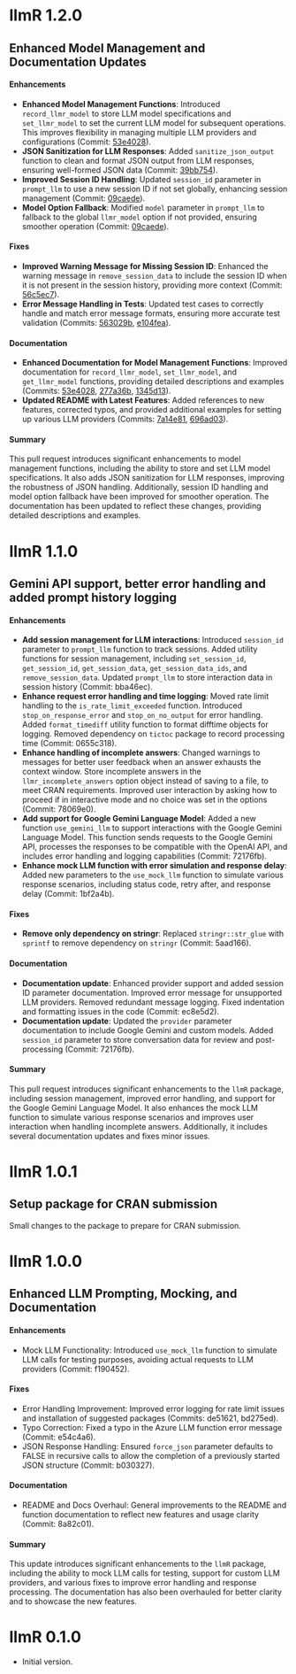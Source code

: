 # llmR 1.2.0

## Enhanced Model Management and Documentation Updates

#### Enhancements
- **Enhanced Model Management Functions**: Introduced `record_llmr_model` to store LLM model specifications and `set_llmr_model` to set the current LLM model for subsequent operations. This improves flexibility in managing multiple LLM providers and configurations (Commit: [53e4028](https://github.com/bakaburg1/llmR/commit/53e40285a98585d9a04a809c258d7f2f7525e34a)).
- **JSON Sanitization for LLM Responses**: Added `sanitize_json_output` function to clean and format JSON output from LLM responses, ensuring well-formed JSON data (Commit: [39bb754](https://github.com/bakaburg1/llmR/commit/39bb7542ab9676cfc73c33b9b933c8d2c0d23d91)).
- **Improved Session ID Handling**: Updated `session_id` parameter in `prompt_llm` to use a new session ID if not set globally, enhancing session management (Commit: [09caede](https://github.com/bakaburg1/llmR/commit/09caede6d5017c82a714e7da53a3e7db6accf7d3)).
- **Model Option Fallback**: Modified `model` parameter in `prompt_llm` to fallback to the global `llmr_model` option if not provided, ensuring smoother operation (Commit: [09caede](https://github.com/bakaburg1/llmR/commit/09caede6d5017c82a714e7da53a3e7db6accf7d3)).

#### Fixes
- **Improved Warning Message for Missing Session ID**: Enhanced the warning message in `remove_session_data` to include the session ID when it is not present in the session history, providing more context (Commit: [56c5ec7](https://github.com/bakaburg1/llmR/commit/56c5ec7c7353e7e32cc9ce5950dc91ef4ac4b890)).
- **Error Message Handling in Tests**: Updated test cases to correctly handle and match error message formats, ensuring more accurate test validation (Commits: [563029b](https://github.com/bakaburg1/llmR/commit/563029bc6409251d51d86342e3d49248077bb936), [e104fea](https://github.com/bakaburg1/llmR/commit/e104fea019462efb25eaa0d42f5414846f4a2ce4)).

#### Documentation
- **Enhanced Documentation for Model Management Functions**: Improved documentation for `record_llmr_model`, `set_llmr_model`, and `get_llmr_model` functions, providing detailed descriptions and examples (Commits: [53e4028](https://github.com/bakaburg1/llmR/commit/53e40285a98585d9a04a809c258d7f2f7525e34a), [277a36b](https://github.com/bakaburg1/llmR/commit/277a36b0bf9028a3e59f6c5024995793ee459bfd), [1345d13](https://github.com/bakaburg1/llmR/commit/1345d13976ee401cd0b3c50034f10c4e06b1c65d)).
- **Updated README with Latest Features**: Added references to new features, corrected typos, and provided additional examples for setting up various LLM providers (Commits: [7a14e81](https://github.com/bakaburg1/llmR/commit/7a14e814ceb538c800aa990580182c0cc50cf570), [696ad03](https://github.com/bakaburg1/llmR/commit/696ad03e7297ca30f383d9e65be733498aca6027)).

#### Summary
This pull request introduces significant enhancements to model management functions, including the ability to store and set LLM model specifications. It also adds JSON sanitization for LLM responses, improving the robustness of JSON handling. Additionally, session ID handling and model option fallback have been improved for smoother operation. The documentation has been updated to reflect these changes, providing detailed descriptions and examples.

# llmR 1.1.0

## Gemini API support, better error handling and added prompt history logging

#### Enhancements
- **Add session management for LLM interactions**: Introduced `session_id` parameter to `prompt_llm` function to track sessions. Added utility functions for session management, including `set_session_id`, `get_session_id`, `get_session_data`, `get_session_data_ids`, and `remove_session_data`. Updated `prompt_llm` to store interaction data in session history (Commit: bba46ec).
- **Enhance request error handling and time logging**: Moved rate limit handling to the `is_rate_limit_exceeded` function. Introduced `stop_on_response_error` and `stop_on_no_output` for error handling. Added `format_timediff` utility function to format difftime objects for logging. Removed dependency on `tictoc` package to record processing time (Commit: 0655c318).
- **Enhance handling of incomplete answers**: Changed warnings to messages for better user feedback when an answer exhausts the context window. Store incomplete answers in the `llmr_incomplete_answers` option object instead of saving to a file, to meet CRAN requirements. Improved user interaction by asking how to proceed if in interactive mode and no choice was set in the options (Commit: 78069e0).
- **Add support for Google Gemini Language Model**: Added a new function `use_gemini_llm` to support interactions with the Google Gemini Language Model. This function sends requests to the Google Gemini API, processes the responses to be compatible with the OpenAI API, and includes error handling and logging capabilities (Commit: 72176fb).
- **Enhance mock LLM function with error simulation and response delay**: Added new parameters to the `use_mock_llm` function to simulate various response scenarios, including status code, retry after, and response delay (Commit: 1bf2a4b).

#### Fixes
- **Remove only dependency on stringr**: Replaced `stringr::str_glue` with `sprintf` to remove dependency on `stringr` (Commit: 5aad166).

#### Documentation
- **Documentation update**: Enhanced provider support and added session ID parameter documentation. Improved error message for unsupported LLM providers. Removed redundant message logging. Fixed indentation and formatting issues in the code (Commit: ec8e5d2).
- **Documentation update**: Updated the `provider` parameter documentation to include Google Gemini and custom models. Added `session_id` parameter to store conversation data for review and post-processing (Commit: 72176fb).

#### Summary
This pull request introduces significant enhancements to the `llmR` package, including session management, improved error handling, and support for the Google Gemini Language Model. It also enhances the mock LLM function to simulate various response scenarios and improves user interaction when handling incomplete answers. Additionally, it includes several documentation updates and fixes minor issues.

# llmR 1.0.1

## Setup package for CRAN submission

Small changes to the package to prepare for CRAN submission.

# llmR 1.0.0

## Enhanced LLM Prompting, Mocking, and Documentation

#### Enhancements
- Mock LLM Functionality: Introduced `use_mock_llm` function to simulate LLM calls for testing purposes, avoiding actual requests to LLM providers (Commit: f190452).

#### Fixes
- Error Handling Improvement: Improved error logging for rate limit issues and installation of suggested packages (Commits: de51621, bd275ed).
- Typo Correction: Fixed a typo in the Azure LLM function error message (Commit: e54c4a6).
- JSON Response Handling: Ensured `force_json` parameter defaults to FALSE in recursive calls to allow the completion of a previously started JSON structure (Commit: b030327).

#### Documentation
- README and Docs Overhaul: General improvements to the README and function documentation to reflect new features and usage clarity (Commit: 8a82c01).

#### Summary
This update introduces significant enhancements to the `llmR` package, including the ability to mock LLM calls for testing, support for custom LLM providers, and various fixes to improve error handling and response processing. The documentation has also been overhauled for better clarity and to showcase the new features.

# llmR 0.1.0

* Initial version.
